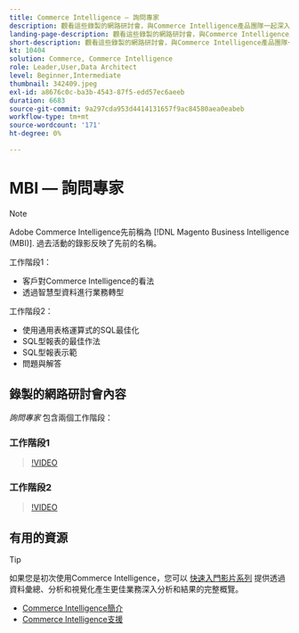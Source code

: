 ```yaml
---
title: Commerce Intelligence — 詢問專家
description: 觀看這些錄製的網路研討會，與Commerce Intelligence產品團隊一起深入探討，包括通過智慧型資料實現業務轉型。
landing-page-description: 觀看這些錄製的網路研討會，與Commerce Intelligence產品團隊一起深入探討，包括通過智慧型資料實現業務轉型。
short-description: 觀看這些錄製的網路研討會，與Commerce Intelligence產品團隊一起深入探討，包括通過智慧型資料實現業務轉型。
kt: 10404
solution: Commerce, Commerce Intelligence
role: Leader,User,Data Architect
level: Beginner,Intermediate
thumbnail: 342409.jpeg
exl-id: a8676c0c-ba3b-4543-87f5-edd57ec6aeeb
duration: 6683
source-git-commit: 9a297cda953d4414131657f9ac84580aea0eabeb
workflow-type: tm+mt
source-wordcount: '171'
ht-degree: 0%

---
```


# MBI — 詢問專家

>[!NOTE]
>
>Adobe Commerce Intelligence先前稱為 [!DNL Magento Business Intelligence (MBI)]. 過去活動的錄影反映了先前的名稱。

工作階段1：

- 客戶對Commerce Intelligence的看法
- 透過智慧型資料進行業務轉型

工作階段2：

- 使用通用表格運算式的SQL最佳化
- SQL型報表的最佳作法
- SQL型報表示範
- 問題與解答

## 錄製的網路研討會內容

_詢問專家_ 包含兩個工作階段：

### 工作階段1

>[!VIDEO](https://video.tv.adobe.com/v/342409?quality=12&learn=on)

### 工作階段2

>[!VIDEO](https://video.tv.adobe.com/v/342410?quality=12&learn=on)

## 有用的資源

>[!TIP]
>
>如果您是初次使用Commerce Intelligence，您可以 [快速入門影片系列](https://experienceleague.adobe.com/docs/commerce-learn/tutorials/mbi/introduction/1-overview.html) 提供透過資料彙總、分析和視覺化產生更佳業務深入分析和結果的完整概覽。

- [Commerce Intelligence簡介](https://experienceleague.adobe.com/docs/commerce-business-intelligence/mbi/getting-started.html)
- [Commerce Intelligence支援](https://experienceleague.adobe.com/docs/commerce-knowledge-base/kb/troubleshooting/miscellaneous/mbi-service-policies.html)
